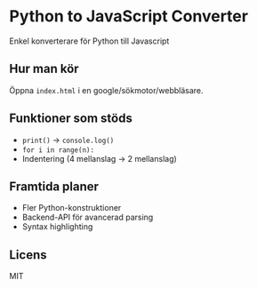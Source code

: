 # Python to JavaScript Converter

Enkel konverterare för Python till Javascript

## Hur man kör

Öppna `index.html` i en google/sökmotor/webbläsare.

## Funktioner som stöds

- `print()` → `console.log()`
- `for i in range(n):`
- Indentering (4 mellanslag → 2 mellanslag)

## Framtida planer

- Fler Python-konstruktioner
- Backend-API för avancerad parsing
- Syntax highlighting

## Licens

MIT
